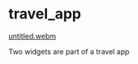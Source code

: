 # travel_app

[untitled.webm](https://github.com/Arunshaik2001/travel_app/assets/50947867/ee2609bb-b0fa-40bd-a814-e55d7a3531c9)


Two widgets are part of a travel app
